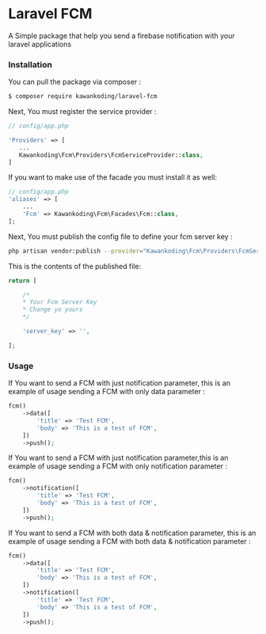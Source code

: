 # Laravel FCM

A Simple package that help you send a firebase notification with your laravel applications

### Installation

You can pull the package via composer :

``` bash
$ composer require kawankoding/laravel-fcm
```

 Next, You must register the service provider :

 ``` php
// config/app.php

'Providers' => [
    ...
    Kawankoding\Fcm\Providers\FcmServiceProvider::class,
]
 ```

 If you want to make use of the facade you must install it as well:

```php
// config/app.php
'aliases' => [
    ...
    'Fcm' => Kawankoding\Fcm\Facades\Fcm::class,
];
```

Next, You must publish the config file to define your fcm server key :

```bash
php artisan vendor:publish --provider="Kawankoding\Fcm\Providers\FcmServiceProvider"
```

This is the contents of the published file:

```php
return [

    /*
    * Your Fcm Server Key
    * Change yo yours
    */

    'server_key' => '',

];
```

### Usage

If You want to send a FCM with just notification parameter, this is an example of usage sending a FCM with only data parameter :
```php
fcm()
    ->data([
        'title' => 'Test FCM',
        'body' => 'This is a test of FCM',
    ])
    ->push();
```

If You want to send a FCM with just notification parameter,this is an example of usage sending a FCM with only notification parameter :
```php
fcm()
    ->notification([
        'title' => 'Test FCM',
        'body' => 'This is a test of FCM',
    ])
    ->push();
```

If You want to send a FCM with both data & notification parameter, this is an example of usage sending a FCM with both data & notification parameter :
```php
fcm()
    ->data([
        'title' => 'Test FCM',
        'body' => 'This is a test of FCM',
    ])
    ->notification([
        'title' => 'Test FCM',
        'body' => 'This is a test of FCM',
    ])
    ->push();
```
